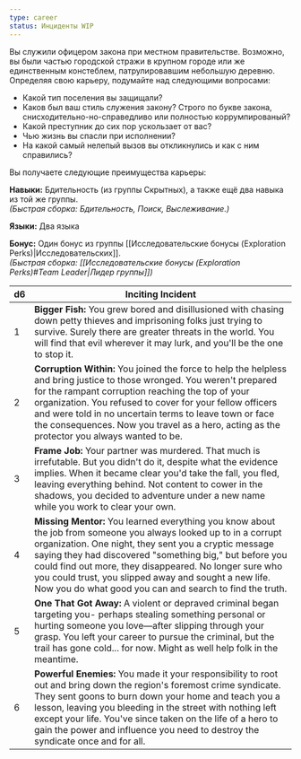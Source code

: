 ```yaml
---
type: career
status: Инциденты WIP
---
```

Вы служили офицером закона при местном правительстве. Возможно, вы были частью городской стражи в крупном городе или же единственным констеблем, патрулировавшим небольшую деревню. Определяя свою карьеру, подумайте над следующими вопросами:
- Какой тип поселения вы защищали?
- Каков был ваш стиль служения закону? Строго по букве закона, снисходительно-но-справедливо или полностью коррумпированый?
- Какой преступник до сих пор ускользает от вас?
- Чью жизнь вы спасли при исполнении?
- На какой самый нелепый вызов вы откликнулись и как с ним справились?

Вы получаете следующие преимущества карьеры:

**Навыки:** Бдительность (из группы Скрытных), а также ещё два навыка из той же группы.  
_(Быстрая сборка: Бдительность, Поиск, Выслеживание.)_

**Языки:** Два языка

**Бонус:** Один бонус из группы [[Исследовательские бонусы (Exploration Perks)|Исследовательских]].  
_(Быстрая сборка: [[Исследовательские бонусы (Exploration Perks)#Team Leader|Лидер группы]])_

| d6  | Inciting Incident                                                                                                                                                                                                                                                                                                                                                                                                     |
| --- | --------------------------------------------------------------------------------------------------------------------------------------------------------------------------------------------------------------------------------------------------------------------------------------------------------------------------------------------------------------------------------------------------------------------- |
| 1   | **Bigger Fish:** You grew bored and disillusioned with chasing down petty thieves and imprisoning folks just trying to survive. Surely there are greater threats in the world. You will find that evil wherever it may lurk, and you'll be the one to stop it.                                                                                                                                                        |
| 2   | **Corruption Within:** You joined the force to help the helpless and bring justice to those wronged. You weren't prepared for the rampant corruption reaching the top of your organization. You refused to cover for your fellow officers and were told in no uncertain terms to leave town or face the consequences. Now you travel as a hero, acting as the protector you always wanted to be.                      |
| 3   | **Frame Job:** Your partner was murdered. That much is irrefutable. But you didn't do it, despite what the evidence implies. When it became clear you'd take the fall, you fled, leaving everything behind. Not content to cower in the shadows, you decided to adventure under a new name while you work to clear your own.                                                                                          |
| 4   | **Missing Mentor:** You learned everything you know about the job from someone you always looked up to in a corrupt organization. One night, they sent you a cryptic message saying they had discovered "something big," but before you could find out more, they disappeared. No longer sure who you could trust, you slipped away and sought a new life. Now you do what good you can and search to find the truth. |
| 5   | **One That Got Away:** A violent or depraved criminal began targeting you- perhaps stealing something personal or hurting someone you love—after slipping through your grasp. You left your career to pursue the criminal, but the trail has gone cold... for now. Might as well help folk in the meantime.                                                                                                           |
| 6   | **Powerful Enemies:** You made it your responsibility to root out and bring down the region's foremost crime syndicate. They sent goons to burn down your home and teach you a lesson, leaving you bleeding in the street with nothing left except your life. You've since taken on the life of a hero to gain the power and influence you need to destroy the syndicate once and for all.                            |

